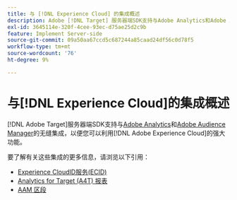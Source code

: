 ```yaml
---
title: 与 [!DNL Experience Cloud] 的集成概述
description: Adobe [!DNL Target] 服务器端SDK支持与Adobe Analytics和Adobe Audience Manager的无缝集成，以便您可以利用Adobe Experience Cloud的强大功能。
exl-id: 3645114e-320f-4cee-93ec-d75ae25d2c9b
feature: Implement Server-side
source-git-commit: 09a50aa67ccd5c687244a85caad24df56c0d78f5
workflow-type: tm+mt
source-wordcount: '76'
ht-degree: 9%

---
```


# 与[!DNL Experience Cloud]的集成概述

[!DNL Adobe Target]服务器端SDK支持与[Adobe Analytics](https://business.adobe.com/products/analytics/adobe-analytics.html)和[Adobe Audience Manager](https://business.adobe.com/products/audience-manager/adobe-audience-manager.html)的无缝集成，以便您可以利用[!DNL Adobe Experience Cloud]的强大功能。

要了解有关这些集成的更多信息，请浏览以下引用：

* [Experience CloudID服务(ECID)](ecid.md)
* [Analytics for Target (A4T) 报表](a4t-reporting.md)
* [AAM 区段](aam-segments.md)
